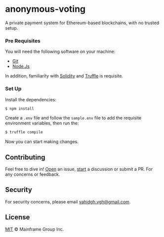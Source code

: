 # anonymous-voting
A private payment system for Ethereum-based blockchains, with no trusted setup.

### Pre Requisites

You will need the following software on your machine:

- [Git](https://git-scm.com/downloads)
- [Node.Js](https://nodejs.org/en/download/)

In addition, familiarity with [Solidity](https://soliditylang.org/) and [Truffle](https://trufflesuite.com) is requisite.

### Set Up

Install the dependencies:

```bash
$ npm install
```

Create a `.env` file and follow the `sample.env` file to add the requisite environment variables, then run the:

```bash
$ truffle compile
```

Now you can start making changes.

## Contributing

Feel free to dive in! [Open](https://github.com/Anonymous-Voting/anonymous-voting/issues/new) an issue,
[start](https://github.com/Anonymous-Voting/anonymous-voting/discussions/new) a discussion or submit a PR. For any concerns or
feedback.

## Security

For security concerns, please email [vahidgh.vgh@gmail.com](mailto:vahidgh.vgh@gmail.com).

## License

[MIT](./LICENSE.md) © Mainframe Group Inc.

